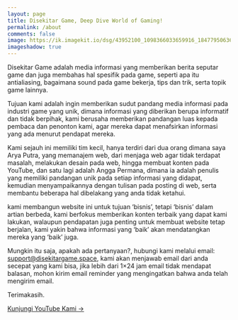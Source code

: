 ```yaml
---
layout: page
title: Disekitar Game, Deep Dive World of Gaming!
permalink: /about
comments: false
image: https://ik.imagekit.io/dsg/43952100_1098366033659916_1847795063606738944_o-1024x577_GZno5XnGt.jpg
imageshadow: true
---
```


Disekitar Game adalah media informasi yang memberikan berita seputar game dan juga membahas hal spesifik pada game, seperti apa itu antialiasing, bagaimana sound pada game bekerja, tips dan trik, serta topik game lainnya.

Tujuan kami adalah ingin memberikan sudut pandang media informasi pada industri game yang unik, dimana informasi yang diberikan berupa informatif dan tidak berpihak, kami berusaha memberikan pandangan luas kepada pembaca dan penonton kami, agar mereka dapat menafsirkan informasi yang ada menurut pendapat mereka.

Kami sejauh ini memiliki tim kecil, hanya terdiri dari dua orang dimana saya Arya Putra, yang memanajem web, dari menjaga web agar tidak terdapat masalah, melakukan desain pada web, hingga membuat konten pada YouTube, dan satu lagi adalah Angga Permana, dimana ia adalah penulis yang memiliki pandangan unik pada setiap informasi yang didapat, kemudian menyampaikannya dengan tulisan pada posting di web, serta membantu beberapa hal dibelakang yang anda tidak ketahui.

kami membangun website ini untuk tujuan ‘bisnis’, tetapi ‘bisnis’ dalam artian berbeda, kami berfokus memberikan konten terbaik yang dapat kami lakukan, walaupun pendapatan juga penting untuk membuat website tetap berjalan, kami yakin bahwa informasi yang ‘baik’ akan mendatangkan mereka yang ‘baik’ juga.

Mungkin itu saja, apakah ada pertanyaan?, hubungi kami melalui email: support@disekitargame.space, kami akan menjawab email dari anda secepat yang kami bisa, jika lebih dari 1×24 jam email tidak mendapat balasan, mohon kirim email reminder yang mengingatkan bahwa anda telah mengirim email.

Terimakasih.

<a target="_blank" href="https://www.youtube.com/channel/UCC71ynFPWO11J5X6Or84wsw" class="btn"> Kunjungi YouTube Kami &rarr;</a>
